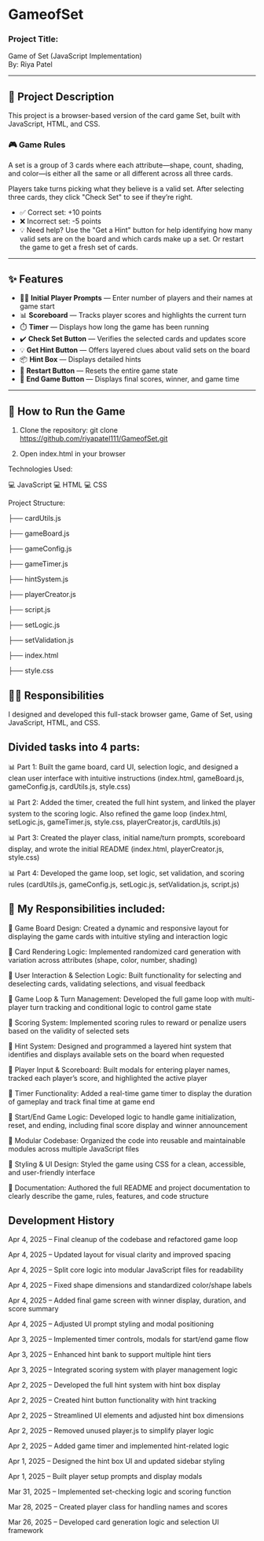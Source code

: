 # GameofSet

### Project Title:
Game of Set (JavaScript Implementation)  
By: Riya Patel

---

## 📝 Project Description

This project is a browser-based version of the card game Set, built with JavaScript, HTML, and CSS.

### 🎮 Game Rules

A set is a group of 3 cards where each attribute—shape, count, shading, and color—is either all the same or all different across all three cards.

Players take turns picking what they believe is a valid set. After selecting three cards, they click "Check Set" to see if they’re right.

- ✅ Correct set: +10 points  
- ❌ Incorrect set: -5 points  
- 💡 Need help? Use the "Get a Hint" button for help identifying how many valid sets are on the board and which cards make up a set. Or restart the game to get a fresh set of cards.

---

## ✨ Features

- 🧍‍♀️ **Initial Player Prompts** — Enter number of players and their names at game start
- 📊 **Scoreboard** — Tracks player scores and highlights the current turn
- ⏱️ **Timer** — Displays how long the game has been running
- ✔️ **Check Set Button** — Verifies the selected cards and updates score
- 💡 **Get Hint Button** — Offers layered clues about valid sets on the board
- 📦 **Hint Box** — Displays detailed hints
- 🔄 **Restart Button** — Resets the entire game state
- 🛑 **End Game Button** — Displays final scores, winner, and game time

---

## 🚀 How to Run the Game

1. Clone the repository:
git clone https://github.com/riyapatel111/GameofSet.git

2. Open index.html in your browser

Technologies Used:

💻 JavaScript
💻 HTML
💻 CSS
 

Project Structure:

├── cardUtils.js

├── gameBoard.js

├── gameConfig.js

├── gameTimer.js

├── hintSystem.js

├── playerCreator.js

├── script.js

├── setLogic.js

├── setValidation.js

├── index.html

├── style.css

## 👩‍💻 Responsibilities
I designed and developed this full-stack browser game, Game of Set, using JavaScript, HTML, and CSS.

## Divided tasks into 4 parts:

📊 Part 1: Built the game board, card UI, selection logic, and designed a clean user interface with intuitive instructions (index.html, gameBoard.js, gameConfig.js, cardUtils.js, style.css)

📊 Part 2: Added the timer, created the full hint system, and linked the player system to the scoring logic. Also refined the game loop (index.html, setLogic.js, gameTimer.js, style.css, playerCreator.js, cardUtils.js)

📊 Part 3: Created the player class, initial name/turn prompts, scoreboard display, and wrote the initial README (index.html, playerCreator.js, style.css)

📊️ Part 4: Developed the game loop, set logic, set validation, and scoring rules (cardUtils.js, gameConfig.js, setLogic.js, setValidation.js, script.js)

## 📕 My Responsibilities included:

📝 Game Board Design: Created a dynamic and responsive layout for displaying the game cards with intuitive styling and interaction logic

📝 Card Rendering Logic: Implemented randomized card generation with variation across attributes (shape, color, number, shading)

📝 User Interaction & Selection Logic: Built functionality for selecting and deselecting cards, validating selections, and visual feedback

📝 Game Loop & Turn Management: Developed the full game loop with multi-player turn tracking and conditional logic to control game state

📝 Scoring System: Implemented scoring rules to reward or penalize users based on the validity of selected sets

📝 Hint System: Designed and programmed a layered hint system that identifies and displays available sets on the board when requested

📝 Player Input & Scoreboard: Built modals for entering player names, tracked each player’s score, and highlighted the active player

📝 Timer Functionality: Added a real-time game timer to display the duration of gameplay and track final time at game end

📝 Start/End Game Logic: Developed logic to handle game initialization, reset, and ending, including final score display and winner announcement

📝 Modular Codebase: Organized the code into reusable and maintainable modules across multiple JavaScript files

📝 Styling & UI Design: Styled the game using CSS for a clean, accessible, and user-friendly interface

📝 Documentation: Authored the full README and project documentation to clearly describe the game, rules, features, and code structure

## Development History

Apr 4, 2025 – Final cleanup of the codebase and refactored game loop

Apr 4, 2025 – Updated layout for visual clarity and improved spacing

Apr 4, 2025 – Split core logic into modular JavaScript files for readability

Apr 4, 2025 – Fixed shape dimensions and standardized color/shape labels

Apr 4, 2025 – Added final game screen with winner display, duration, and score summary

Apr 4, 2025 – Adjusted UI prompt styling and modal positioning

Apr 3, 2025 – Implemented timer controls, modals for start/end game flow

Apr 3, 2025 – Enhanced hint bank to support multiple hint tiers

Apr 3, 2025 – Integrated scoring system with player management logic

Apr 2, 2025 – Developed the full hint system with hint box display

Apr 2, 2025 – Created hint button functionality with hint tracking

Apr 2, 2025 – Streamlined UI elements and adjusted hint box dimensions

Apr 2, 2025 – Removed unused player.js to simplify player logic

Apr 2, 2025 – Added game timer and implemented hint-related logic

Apr 1, 2025 – Designed the hint box UI and updated sidebar styling

Apr 1, 2025 – Built player setup prompts and display modals

Mar 31, 2025 – Implemented set-checking logic and scoring function

Mar 28, 2025 – Created player class for handling names and scores

Mar 26, 2025 – Developed card generation logic and selection UI framework
